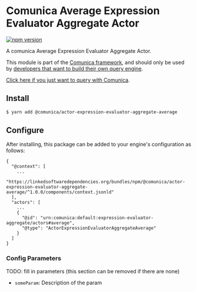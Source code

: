 # Comunica Average Expression Evaluator Aggregate Actor

[![npm version](https://badge.fury.io/js/%40comunica%2Factor-expression-evaluator-aggregate-average.svg)](https://www.npmjs.com/package/@comunica/actor-expression-evaluator-aggregate-average)

A comunica Average Expression Evaluator Aggregate Actor.

This module is part of the [Comunica framework](https://github.com/comunica/comunica),
and should only be used by [developers that want to build their own query engine](https://comunica.dev/docs/modify/).

[Click here if you just want to query with Comunica](https://comunica.dev/docs/query/).

## Install

```bash
$ yarn add @comunica/actor-expression-evaluator-aggregate-average
```

## Configure

After installing, this package can be added to your engine's configuration as follows:
```text
{
  "@context": [
    ...
    "https://linkedsoftwaredependencies.org/bundles/npm/@comunica/actor-expression-evaluator-aggregate-average/^1.0.0/components/context.jsonld"  
  ],
  "actors": [
    ...
    {
      "@id": "urn:comunica:default:expression-evaluator-aggregate/actors#average",
      "@type": "ActorExpressionEvaluatorAggregateAverage"
    }
  ]
}
```

### Config Parameters

TODO: fill in parameters (this section can be removed if there are none)

* `someParam`: Description of the param
